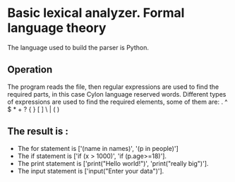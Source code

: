 # Basic lexical analyzer. Formal language theory
The language used to build the parser is Python.
## Operation
The program reads the file, then regular expressions are used to find the required parts, in this case Cylon language reserved words.
Different types of expressions are used to find the required elements, some of them are:
. ^ $ * + ? { } [ ] \ | ( )

## The result is :
- The for statement is ['(name in names)', '(p in people)']
- The if statement is ['if (x > 1000)', 'if (p.age>=18)'].
- The print statement is ['print("Hello world!")', 'print("really big")'].
- The input statement is ['input("Enter your data")'].

